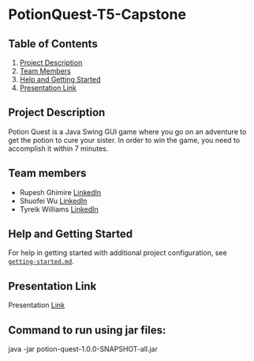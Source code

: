# PotionQuest-T5-Capstone

## Table of Contents
1. [Project Description](#Project-Description)
2. [Team Members](#Team-members)
3. [Help and Getting Started](#Help-and-Getting-Started)
4. [Presentation Link](#Presentation-Link)

## Project Description
Potion Quest is a Java Swing GUI game where you go on an adventure to get the potion to cure your sister.
In order to win the game, you need to accomplish it within 7 minutes.

## Team members
- Rupesh Ghimire [LinkedIn](https://www.linkedin.com/in/rupeshghimirey/)
- Shuofei Wu [LinkedIn](https://www.linkedin.com/in/seth-w-7409a9180/)
- Tyreik Williams [LinkedIn](https://www.linkedin.com/in/ty%E2%80%99reik-williams-b0563a1a4/)

## Help and Getting Started
For help in getting started with additional project configuration, see [`getting-started.md`](getting-started.md).

## Presentation Link
Presentation [Link](https://www.canva.com/design/DAFakn3EGAs/LM9M-mlY9oTIJqZn5yfhzA/view?utm_content=DAFakn3EGAs&utm_campaign=designshare&utm_medium=link2&utm_source=sharebutton)

## Command to run using jar files:
java -jar potion-quest-1.0.0-SNAPSHOT-all.jar